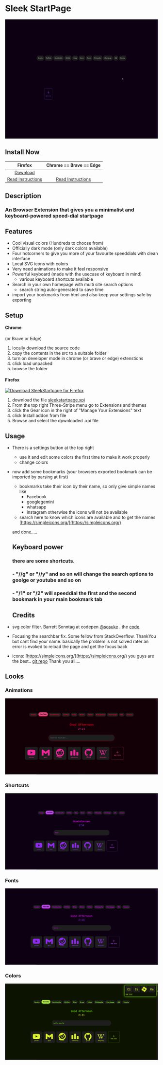 # Sleek StartPage

<img src="https://raw.githubusercontent.com/alphatat/Sleek-Minimalist-StartPage/main/gifs/start.gif" width="768" height="392">

## Install Now

| Firefox  |  Chrome == Brave == Edge  | 
|:-----------------:|:---------------------------------:|
| [Download](https://raw.githubusercontent.com/alphatat/Sleek-Minimalist-StartPage/refs/heads/main/sleekstartpage-0.0.2.xpi)  |       |
| [Read Instructions](#Firefox)|[Read Instructions](#Chrome)|

## Description

### An Browser Extension that gives you a minimalist and keyboard-powered speed-dial startpage

## Features

- Cool visual colors (Hundreds to choose from)
- Officially dark mode (only dark colors available)
- Four hotcorners to give you more of your favourite speeddials with clean interface
- Local SVG icons with colors
- Very need animations to make it feel responsive
- Powerful keyboard (made with the usecase of keyboard in mind)
    - various keyboard shortcuts available
- Search in your own homepage with multi site search options
    - search string auto-generated to save time
- import your bookmarks from html and also keep your settings safe by exporting

## Setup

#### Chrome
(or Brave or Edge)
1. locally download the source code
2. copy the contents in the src to a suitable folder
3. turn on developer mode in chrome (or brave or edge) extenstions
4. click load unpacked 
5. browse the folder

#### Firefox
[![Download SleekStartpage for Firefox](https://camo.githubusercontent.com/d02ee2ea5e34d9bf24de696f78af5452f37b7735e91c1f6adfe6e5e8d2206ce5/68747470733a2f2f6c6162656c732e7461686f652e62652f66697265666f785f646f776e6c6f61645f6461726b2e737667)](https://raw.githubusercontent.com/alphatat/Sleek-Minimalist-StartPage/refs/heads/main/sleekstartpage-0.0.2.xpi)
1. download the file [sleekstartpage.xpi](https://raw.githubusercontent.com/alphatat/Sleek-Minimalist-StartPage/refs/heads/main/sleekstartpage-0.0.2.xpi)
2. From the top right Three-Stripe menu go to Extensions and themes
3. click the Gear icon in the right of "Manage Your Extensions" text
4. click Install addon from file
5. Browse and select the dpwnloaded .xpi file
   
    
## Usage
- There is a settings button at the top right
    - use it and edit some colors the first time to make it work properly
    - change colors
- now add some bookmarks (your browsers exported bookmark can be imported by parsing at first)
    - bookmarks take their icon by their name, so only give simple names like
        - Facebook
        - googlegemini
        - whatsapp
        - instagram
     otherwise the icons will not be available
    - search here to know which icons are available and to get the names
      [https://simpleicons.org/](https://simpleicons.org/)  
  
  and done.....


  ## Keyboard power
  ### there are some shortcuts.
  ### - "//g" or "//y" and so on will change the search options to goolge or youtube and so on
  ### - "/1" or "/2" will speeddial the first and the second bookmark in your main bookmark tab
 
  ## Credits
 - svg color filter. Barrett Sonntag at codepen [@sosuke](https://codepen.io/sosuke) . the [code](https://codepen.io/sosuke/pen/Pjoqqp).
 - Focusing the searchbar fix. Some fellow from StackOverflow. ThankYou but cant find your name. basically the problem is not solved rater an error is evoked to reload the page and get the focus back
 - icons: [https://simpleicons.org/](https://simpleicons.org/) you guys are the best.. [git repo](https://github.com/simple-icons/simple-icons)
Thank you all....


## Looks
### Animations
![Animations](https://github.com/alphatat/Sleek-Minimalist-StartPage/blob/main/gifs/animations.gif)
### Shortcuts
![Shortcuts](https://github.com/alphatat/Sleek-Minimalist-StartPage/blob/main/gifs/shortcuts.gif)
### Fonts
![Fonts](https://github.com/alphatat/Sleek-Minimalist-StartPage/blob/main/gifs/fonts.gif)
### Colors
![Colors](https://github.com/alphatat/Sleek-Minimalist-StartPage/blob/main/gifs/color.gif)



